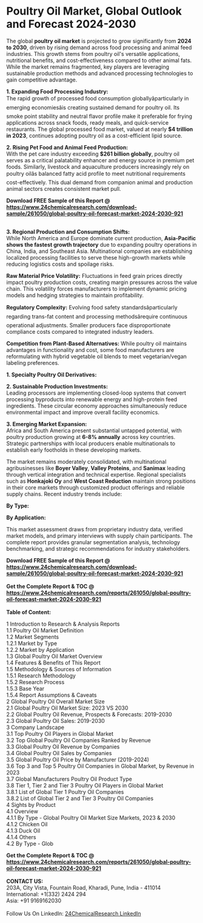 <h1>Poultry Oil Market, Global Outlook and Forecast 2024-2030</h1><p>The global <strong>poultry oil market</strong> is projected to grow significantly from <strong>2024 to 2030</strong>, driven by rising demand across food processing and animal feed industries. This growth stems from poultry oil's versatile applications, nutritional benefits, and cost-effectiveness compared to other animal fats. While the market remains fragmented, key players are leveraging sustainable production methods and advanced processing technologies to gain competitive advantage.</p><p><strong>1. Expanding Food Processing Industry:</strong><br>
The rapid growth of processed food consumption globallyâparticularly in emerging economiesâis creating sustained demand for poultry oil. Its smoke point stability and neutral flavor profile make it preferable for frying applications across snack foods, ready meals, and quick-service restaurants. The global processed food market, valued at nearly <strong>$4 trillion in 2023</strong>, continues adopting poultry oil as a cost-efficient lipid source.</p><p><strong>2. Rising Pet Food and Animal Feed Production:</strong><br>
With the pet care industry exceeding <strong>$261 billion globally</strong>, poultry oil serves as a critical palatability enhancer and energy source in premium pet foods. Similarly, livestock and aquaculture producers increasingly rely on poultry oilâs balanced fatty acid profile to meet nutritional requirements cost-effectively. This dual demand from companion animal and production animal sectors creates consistent market pull.</p><div><b>Download FREE Sample of this Report @ 
            <a href="https://www.24chemicalresearch.com/download-sample/261050/global-poultry-oil-forecast-market-2024-2030-921">
            https://www.24chemicalresearch.com/download-sample/261050/global-poultry-oil-forecast-market-2024-2030-921</a></b></div><br><p><strong>3. Regional Production and Consumption Shifts:</strong><br>
While North America and Europe dominate current production, <strong>Asia-Pacific shows the fastest growth trajectory</strong> due to expanding poultry operations in China, India, and Southeast Asia. Multinational companies are establishing localized processing facilities to serve these high-growth markets while reducing logistics costs and spoilage risks.</p><p><strong>Raw Material Price Volatility:</strong> Fluctuations in feed grain prices directly impact poultry production costs, creating margin pressures across the value chain. This volatility forces manufacturers to implement dynamic pricing models and hedging strategies to maintain profitability.</p><p><strong>Regulatory Complexity:</strong> Evolving food safety standardsâparticularly regarding trans-fat content and processing methodsârequire continuous operational adjustments. Smaller producers face disproportionate compliance costs compared to integrated industry leaders.</p><p><strong>Competition from Plant-Based Alternatives:</strong> While poultry oil maintains advantages in functionality and cost, some food manufacturers are reformulating with hybrid vegetable oil blends to meet vegetarian/vegan labeling preferences.</p><p><strong>1. Specialty Poultry Oil Derivatives:</strong><br></p><p><strong>2. Sustainable Production Investments:</strong><br>
Leading processors are implementing closed-loop systems that convert processing byproducts into renewable energy and high-protein feed ingredients. These circular economy approaches simultaneously reduce environmental impact and improve overall facility economics.</p><p><strong>3. Emerging Market Expansion:</strong><br>
Africa and South America present substantial untapped potential, with poultry production growing at <strong>6-8% annually</strong> across key countries. Strategic partnerships with local producers enable multinationals to establish early footholds in these developing markets.</p><p>The market remains moderately consolidated, with multinational agribusinesses like <strong>Boyer Valley</strong>, <strong>Valley Proteins</strong>, and <strong>Sanimax</strong> leading through vertical integration and technical expertise. Regional specialists such as <strong>Honkajoki Oy</strong> and <strong>West Coast Reduction</strong> maintain strong positions in their core markets through customized product offerings and reliable supply chains. Recent industry trends include:</p><p><strong>By Type:</strong></p><p><strong>By Application:</strong></p><p>This market assessment draws from proprietary industry data, verified market models, and primary interviews with supply chain participants. The complete report provides granular segmentation analysis, technology benchmarking, and strategic recommendations for industry stakeholders.</p><div><b>Download FREE Sample of this Report @ 
            <a href="https://www.24chemicalresearch.com/download-sample/261050/global-poultry-oil-forecast-market-2024-2030-921">
            https://www.24chemicalresearch.com/download-sample/261050/global-poultry-oil-forecast-market-2024-2030-921</a></b></div><br><div><b>Get the Complete Report & TOC @ 
            <a href="https://www.24chemicalresearch.com/reports/261050/global-poultry-oil-forecast-market-2024-2030-921">
            https://www.24chemicalresearch.com/reports/261050/global-poultry-oil-forecast-market-2024-2030-921</a></b></div><br>
            <b>Table of Content:</b><p>1 Introduction to Research & Analysis Reports<br />
    1.1 Poultry Oil Market Definition<br />
    1.2 Market Segments<br />
        1.2.1 Market by Type<br />
        1.2.2 Market by Application<br />
    1.3 Global Poultry Oil Market Overview<br />
    1.4 Features & Benefits of This Report<br />
    1.5 Methodology & Sources of Information<br />
        1.5.1 Research Methodology<br />
        1.5.2 Research Process<br />
        1.5.3 Base Year<br />
        1.5.4 Report Assumptions & Caveats<br />
2 Global Poultry Oil Overall Market Size<br />
    2.1 Global Poultry Oil Market Size: 2023 VS 2030<br />
    2.2 Global Poultry Oil Revenue, Prospects & Forecasts: 2019-2030<br />
    2.3 Global Poultry Oil Sales: 2019-2030<br />
3 Company Landscape<br />
    3.1 Top Poultry Oil Players in Global Market<br />
    3.2 Top Global Poultry Oil Companies Ranked by Revenue<br />
    3.3 Global Poultry Oil Revenue by Companies<br />
    3.4 Global Poultry Oil Sales by Companies<br />
    3.5 Global Poultry Oil Price by Manufacturer (2019-2024)<br />
    3.6 Top 3 and Top 5 Poultry Oil Companies in Global Market, by Revenue in 2023<br />
    3.7 Global Manufacturers Poultry Oil Product Type<br />
    3.8 Tier 1, Tier 2 and Tier 3 Poultry Oil Players in Global Market<br />
        3.8.1 List of Global Tier 1 Poultry Oil Companies<br />
        3.8.2 List of Global Tier 2 and Tier 3 Poultry Oil Companies<br />
4 Sights by Product<br />
    4.1 Overview<br />
        4.1.1 By Type - Global Poultry Oil Market Size Markets, 2023 & 2030<br />
        4.1.2 Chicken Oil<br />
        4.1.3 Duck Oil<br />
        4.1.4 Others<br />
    4.2 By Type - Glob</p><div><b>Get the Complete Report & TOC @ 
            <a href="https://www.24chemicalresearch.com/reports/261050/global-poultry-oil-forecast-market-2024-2030-921">
            https://www.24chemicalresearch.com/reports/261050/global-poultry-oil-forecast-market-2024-2030-921</a></b></div><br><b>CONTACT US:</b><br>
            203A, City Vista, Fountain Road, Kharadi, Pune, India - 411014<br>
            International: +1(332) 2424 294<br>
            Asia: +91 9169162030 <br><br>
            Follow Us On LinkedIn: <a href="https://www.linkedin.com/company/24chemicalresearch/">24ChemicalResearch LinkedIn</a>